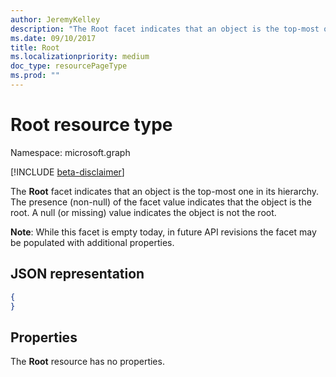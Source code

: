 ```yaml
---
author: JeremyKelley
description: "The Root facet indicates that an object is the top-most one in its hierarchy."
ms.date: 09/10/2017
title: Root
ms.localizationpriority: medium
doc_type: resourcePageType
ms.prod: ""
---
```

# Root resource type

Namespace: microsoft.graph

[!INCLUDE [beta-disclaimer](../../includes/beta-disclaimer.md)]

The **Root** facet indicates that an object is the top-most one in its hierarchy.
The presence (non-null) of the facet value indicates that the object is the root.
A null (or missing) value indicates the object is not the root.

**Note**: While this facet is empty today, in future API revisions the facet may be populated with additional properties.

## JSON representation

<!-- { "blockType": "resource", "@type": "microsoft.graph.root" } -->

```json
{
}
```

## Properties

The **Root** resource has no properties.


<!--
{
  "type": "#page.annotation",
  "section": "documentation",
  "tocPath": "Facets/Root",
  "suppressions": []
}
-->


